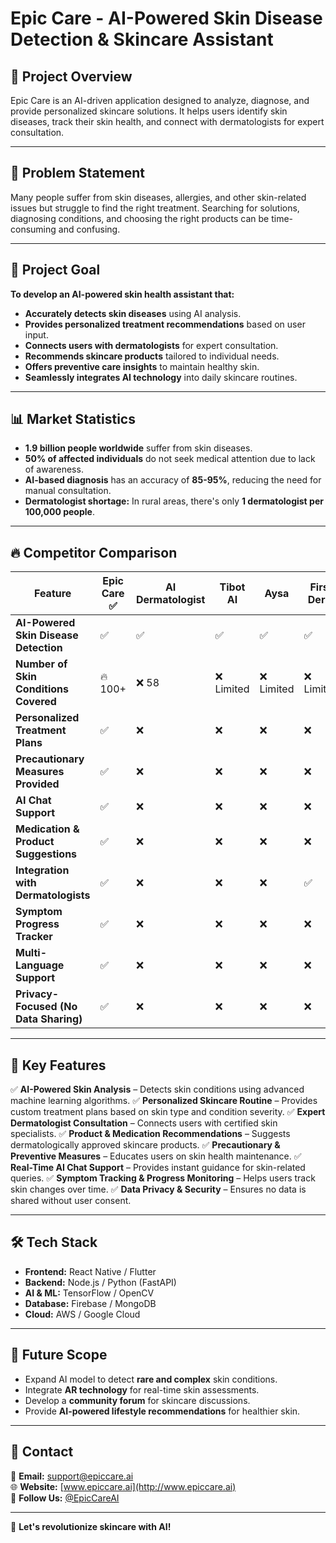 # Epic Care - AI-Powered Skin Disease Detection & Skincare Assistant

## 📌 Project Overview
Epic Care is an AI-driven application designed to analyze, diagnose, and provide personalized skincare solutions. It helps users identify skin diseases, track their skin health, and connect with dermatologists for expert consultation.

---

## 🚀 Problem Statement
Many people suffer from skin diseases, allergies, and other skin-related issues but struggle to find the right treatment. Searching for solutions, diagnosing conditions, and choosing the right products can be time-consuming and confusing.

---

## 🎯 Project Goal
**To develop an AI-powered skin health assistant that:**
- **Accurately detects skin diseases** using AI analysis.
- **Provides personalized treatment recommendations** based on user input.
- **Connects users with dermatologists** for expert consultation.
- **Recommends skincare products** tailored to individual needs.
- **Offers preventive care insights** to maintain healthy skin.
- **Seamlessly integrates AI technology** into daily skincare routines.

---

## 📊 Market Statistics
- **1.9 billion people worldwide** suffer from skin diseases.
- **50% of affected individuals** do not seek medical attention due to lack of awareness.
- **AI-based diagnosis** has an accuracy of **85-95%**, reducing the need for manual consultation.
- **Dermatologist shortage:** In rural areas, there's only **1 dermatologist per 100,000 people**.

---

## 🔥 Competitor Comparison
| Feature                              | Epic Care ✅ | AI Dermatologist | Tibot AI | Aysa | First Derm | SkinGPT-4 |
|--------------------------------------|------------|-----------------|---------|------|-----------|-----------|
| **AI-Powered Skin Disease Detection** | ✅          | ✅               | ✅       | ✅    | ✅         | ✅         |
| **Number of Skin Conditions Covered** | 🔥 100+    | ❌ 58           | ❌ Limited | ❌ Limited | ❌ Limited | ❌ Limited |
| **Personalized Treatment Plans**     | ✅          | ❌               | ❌       | ❌    | ❌         | ❌         |
| **Precautionary Measures Provided**  | ✅          | ❌               | ❌       | ❌    | ❌         | ❌         |
| **AI Chat Support**                  | ✅          | ❌               | ❌       | ❌    | ❌         | ❌         |
| **Medication & Product Suggestions** | ✅          | ❌               | ❌       | ❌    | ❌         | ❌         |
| **Integration with Dermatologists**  | ✅          | ❌               | ❌       | ❌    | ✅         | ❌         |
| **Symptom Progress Tracker**         | ✅          | ❌               | ❌       | ❌    | ❌         | ❌         |
| **Multi-Language Support**           | ✅          | ❌               | ❌       | ❌    | ❌         | ❌         |
| **Privacy-Focused (No Data Sharing)** | ✅          | ❌               | ❌       | ❌    | ❌         | ❌         |

---

## 🌟 Key Features
✅ **AI-Powered Skin Analysis** – Detects skin conditions using advanced machine learning algorithms.
✅ **Personalized Skincare Routine** – Provides custom treatment plans based on skin type and condition severity.
✅ **Expert Dermatologist Consultation** – Connects users with certified skin specialists.
✅ **Product & Medication Recommendations** – Suggests dermatologically approved skincare products.
✅ **Precautionary & Preventive Measures** – Educates users on skin health maintenance.
✅ **Real-Time AI Chat Support** – Provides instant guidance for skin-related queries.
✅ **Symptom Tracking & Progress Monitoring** – Helps users track skin changes over time.
✅ **Data Privacy & Security** – Ensures no data is shared without user consent.

---

## 🛠️ Tech Stack
- **Frontend:** React Native / Flutter
- **Backend:** Node.js / Python (FastAPI)
- **AI & ML:** TensorFlow / OpenCV
- **Database:** Firebase / MongoDB
- **Cloud:** AWS / Google Cloud

---

## 🎯 Future Scope
- Expand AI model to detect **rare and complex** skin conditions.
- Integrate **AR technology** for real-time skin assessments.
- Develop a **community forum** for skincare discussions.
- Provide **AI-powered lifestyle recommendations** for healthier skin.

---

## 📩 Contact
📧 **Email:** support@epiccare.ai  
🌐 **Website:** [www.epiccare.ai](http://www.epiccare.ai)  
📱 **Follow Us:** [@EpicCareAI](https://twitter.com/epiccareai)

---

🚀 **Let's revolutionize skincare with AI!**
